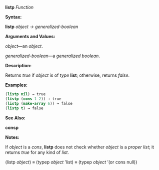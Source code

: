 **listp** *Function* 



**Syntax:** 



**listp** *object → generalized-boolean* 



**Arguments and Values:** 



*object*—an *object*. 



*generalized-boolean*—a *generalized boolean*. 



**Description:** 



Returns *true* if *object* is of *type* **list**; otherwise, returns *false*. 



**Examples:**
```lisp
(listp nil) → true 
(listp (cons 1 2)) → true 
(listp (make-array 6)) → false 
(listp t) → false 
```
**See Also:** 



**consp** 



**Notes:** 



If *object* is a *cons*, **listp** does not check whether *object* is a *proper list*; it returns *true* for any kind of *list*. 



(listp *object*) *≡* (typep *object* ’list) *≡* (typep *object* ’(or cons null)) 







 



 



